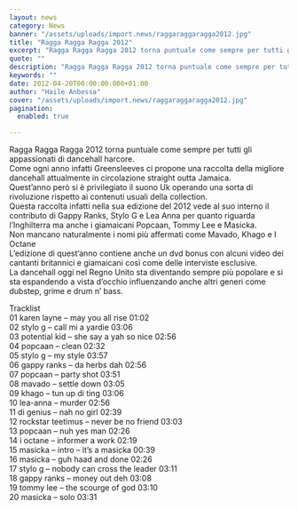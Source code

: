 ```yaml
---
layout: news
category: News
banner: "/assets/uploads/import.news/raggaraggaragga2012.jpg"
title: "Ragga Ragga Ragga 2012"
excerpt: "Ragga Ragga Ragga 2012 torna puntuale come sempre per tutti gli appassionati di dancehall harcore. Come ogni anno infatti Greensleeves ci propone una raccolta della migliore dancehall attualmente in circolazione straight outta Jamaica. Quest’anno però si è privilegiato il suono Uk operando una sorta di rivoluzione rispetto ai contenuti usuali della collection. Questa raccolta infatti [&hellip"
quote: ""
description: "Ragga Ragga Ragga 2012 torna puntuale come sempre per tutti gli appassionati di dancehall harcore. Come ogni anno infatti Greensleeves ci propone una raccolta della migliore dancehall attualmente in circolazione straight outta Jamaica. Quest’anno però si è privilegiato il suono Uk operando una sorta di rivoluzione rispetto ai contenuti usuali della collection. Questa raccolta infatti [&hellip"
keywords: ""
date: 2012-04-20T00:00:00.000+01:00
author: "Haile Anbessa"
cover: "/assets/uploads/import.news/raggaraggaragga2012.jpg"
pagination:
  enabled: true

---
```


Ragga Ragga Ragga 2012 torna puntuale come sempre per tutti gli appassionati di dancehall harcore.  
Come ogni anno infatti Greensleeves ci propone una raccolta della migliore dancehall attualmente in circolazione straight outta Jamaica.  
Quest’anno però si è privilegiato il suono Uk operando una sorta di rivoluzione rispetto ai contenuti usuali della collection.  
Questa raccolta infatti nella sua edizione del 2012 vede al suo interno il contributo di Gappy Ranks, Stylo G e Lea Anna per quanto riguarda l’Inghilterra ma anche i giamaicani Popcaan, Tommy Lee e Masicka.  
Non mancano naturalmente i nomi più affermati come Mavado, Khago e I Octane  
L’edizione di quest’anno contiene anche un dvd bonus con alcuni video dei cantanti britannici e giamaicani così come delle interviste esclusive.  
La dancehall oggi nel Regno Unito sta diventando sempre più popolare e si sta espandendo a vista d’occhio influenzando anche altri generi come dubstep, grime e drum n’ bass.

Tracklist  
01 karen layne – may you all rise 01:02  
02 stylo g – call mi a yardie 03:06  
03 potential kid – she say a yah so nice 02:56  
04 popcaan – clean 02:32  
05 stylo g – my style 03:57  
06 gappy ranks – da herbs dah 02:56  
07 popcaan – party shot 03:51  
08 mavado – settle down 03:05  
09 khago – tun up di ting 03:06  
10 lea-anna – murder 02:56  
11 di genius – nah no girl 02:39  
12 rockstar teetimus – never be no friend 03:03  
13 popcaan – nuh yes man 02:26  
14 i octane – informer a work 02:19  
15 masicka – intro – it’s a masicka 00:39  
16 masicka – guh haad and done 02:26  
17 stylo g – nobody can cross the leader 03:11  
18 gappy ranks – money out deh 03:08  
19 tommy lee – the scourge of god 03:10  
20 masicka – solo 03:31